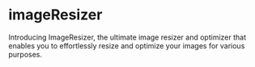 # imageResizer
Introducing ImageResizer, the ultimate image resizer and optimizer that enables you to effortlessly resize and optimize your images for various purposes.
